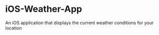 # iOS-Weather-App
An iOS application that displays the current weather conditions for your location
